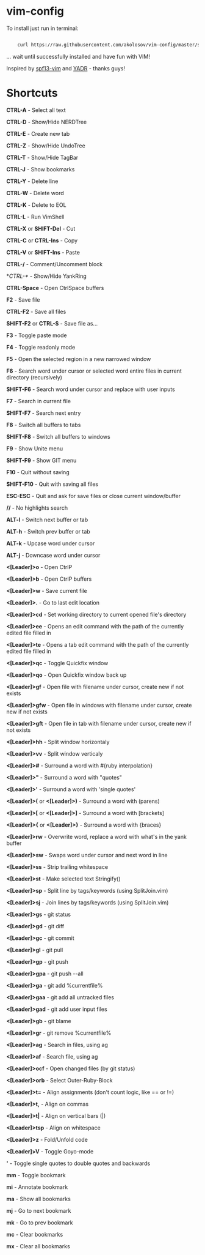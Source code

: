 vim-config
==========

To install just run in terminal:

```bash

    curl https://raw.githubusercontent.com/akolosov/vim-config/master/scripts/bootstrap.sh -L -o - | sh
```

... wait until successfully installed and have fun with VIM!

Inspired by [spf13-vim](http://vim.spf13.com/) and [YADR](http://skwp.github.io/dotfiles/) - thanks guys!


Shortcuts
=========

**CTRL-A** - Select all text

**CTRL-D** - Show/Hide NERDTree

**CTRL-E** - Create new tab

**CTRL-Z** - Show/Hide UndoTree

**CTRL-T** - Show/Hide TagBar

**CTRL-J** - Show bookmarks

**CTRL-Y** - Delete line

**CTRL-W** - Delete word

**CTRL-K** - Delete to EOL

**CTRL-L** - Run VimShell

**CTRL-X** or **SHIFT-Del** - Cut

**CTRL-C** or **CTRL-Ins** - Copy

**CTRL-V** or **SHIFT-Ins** - Paste

**CTRL-/** - Comment/Uncomment block

**CTRL-\** - Show/Hide YankRing

**CTRL-Space** - Open CtrlSpace buffers

**F2** - Save file

**CTRL-F2** - Save all files

**SHIFT-F2** or **CTRL-S** - Save file as...

**F3** - Toggle paste mode

**F4** - Toggle readonly mode

**F5** - Open the selected region in a new narrowed window

**F6** - Search word under cursor or selected word entire files in current directory (recursively)

**SHIFT-F6** - Search word under cursor and replace with user inputs

**F7** - Search in current file

**SHIFT-F7** - Search next entry

**F8** - Switch all buffers to tabs

**SHIFT-F8** - Switch all buffers to windows

**F9** - Show Unite menu

**SHIFT-F9** - Show GIT menu

**F10** - Quit without saving

**SHIFT-F10** - Quit with saving all files

**ESC-ESC** - Quit and ask for save files or close current window/buffer

**//** - No highlights search

**ALT-l** - Switch next buffer or tab

**ALT-h** - Switch prev buffer or tab

**ALT-k** - Upcase word under cursor

**ALT-j** - Downcase word under cursor

**<[Leader]>o** - Open CtrlP

**<[Leader]>b** - Open CtrlP buffers

**<[Leader]>w** - Save current file

**<[Leader]>.** - Go to last edit location

**<[Leader]>cd** - Set working directory to current opened file's directory

**<[Leader]>ee** - Opens an edit command with the path of the currently edited file filled in

**<[Leader]>te** - Opens a tab edit command with the path of the currently edited file filled in

**<[Leader]>qc** - Toggle Quickfix window

**<[Leader]>qo** - Open  Quickfix window back up

**<[Leader]>gf** - Open file with filename under cursor, create new if not exists

**<[Leader]>gfw** - Open file in windows with filename under cursor, create new if not exists

**<[Leader]>gft** - Open file in tab with filename under cursor, create new if not exists

**<[Leader]>hh** - Split window horizontaly

**<[Leader]>vv** - Split window verticaly

**<[Leader]>#** - Surround a word with #{ruby interpolation}

**<[Leader]>"** - Surround a word with "quotes"

**<[Leader]>'** - Surround a word with 'single quotes'

**<[Leader]>(** or **<[Leader]>)** - Surround a word with (parens)

**<[Leader]>[** or **<[Leader]>]** - Surround a word with [brackets]

**<[Leader]>{** or **<[Leader]>}** - Surround a word with {braces}

**<[Leader]>rw** - Overwrite word, replace a word with what's in the yank buffer

**<[Leader]>sw** - Swaps word under cursor and next word in line

**<[Leader]>ss** - Strip trailing whitespace

**<[Leader]>st** - Make selected text Stringify()

**<[Leader]>sp** - Split line by tags/keywords (using SplitJoin.vim)

**<[Leader]>sj** - Join lines by tags/keywords (using SplitJoin.vim)

**<[Leader]>gs** - git status

**<[Leader]>gd** - git diff

**<[Leader]>gc** - git commit

**<[Leader]>gl** - git pull

**<[Leader]>gp** - git push

**<[Leader]>gpa** - git push --all

**<[Leader]>ga** - git add %currentfile%

**<[Leader]>gaa** - git add all untracked files

**<[Leader]>gad** - git add user input files

**<[Leader]>gb** - git blame

**<[Leader]>gr** - git remove %currentfile%

**<[Leader]>ag** - Search in files, using ag

**<[Leader]>af** - Search file, using ag

**<[Leader]>ocf** - Open changed files (by git status)

**<[Leader]>orb** - Select Outer-Ruby-Block

**<[Leader]>t=** - Align assignments (don't count logic, like == or !=)

**<[Leader]>t,** - Align on commas

**<[Leader]>t|** - Align on vertical bars (|)

**<[Leader]>tsp** - Align on whitespace

**<[Leader]>z** - Fold/Unfold code

**<[Leader]>V** - Toggle Goyo-mode

**'** - Toggle single quotes to double quotes and backwards

**mm** - Toggle bookmark

**mi** - Annotate bookmark

**ma** - Show all bookmarks

**mj** - Go to next bookmark

**mk** - Go to prev bookmark

**mc** - Clear bookmarks

**mx** - Clear all bookmarks
